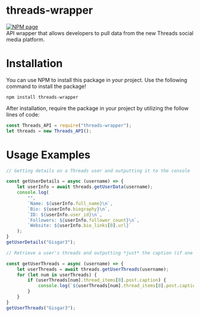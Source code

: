 # threads-wrapper
[![NPM page][npm-src]][npm-href]  
API wrapper that allows developers to pull data from the new Threads social media platform.
# Installation
You can use NPM to install this package in your project. Use the following command to install the package!
```npm
npm install threads-wrapper
```
After installation, require the package in your project by utilizing the follow lines of code:
```javascript
const Threads_API = require("threads-wrapper");
let threads = new Threads_API();
```

# Usage Examples
```javascript
// Getting details on a Threads user and outputting it to the console

const getUserDetails = async (username) => {
    let userInfo = await threads.getUserData(username);
    console.log(
        "",
        `Name: ${userInfo.full_name}\n`,
        `Bio: ${userInfo.biography}\n`,
        `ID: ${userInfo.user_id}\n`,
        `Followers: ${userInfo.follower_count}\n`,
        `Website: ${userInfo.bio_links[0].url}`
    );
}
getUserDetails("Gisgar3");
```
```javascript
// Retrieve a user's threads and outputting *just* the caption (if one exists)

const getUserThreads = async (username) => {
    let userThreads = await threads.getUserThreads(username);
    for (let num in userThreads) {
        if (userThreads[num].thread_items[0].post.caption) {
            console.log(`${userThreads[num].thread_items[0].post.caption.text}\n`);
        }
    }
}
getUserThreads("Gisgar3");
```

[npm-src]: https://badgen.net/npm/v/threads-wrapper?color=purple
[npm-href]: https://www.npmjs.org/package/threads-wrapper
